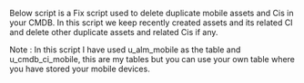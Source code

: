 Below script is a Fix script used to delete duplicate mobile assets and Cis in your CMDB. In this script we keep recently created assets and its related CI and delete other duplicate assets and related Cis if any.

Note : In this script I have used u_alm_mobile as the table and u_cmdb_ci_mobile, this are my tables but you can use your own table where you have stored your mobile devices.

